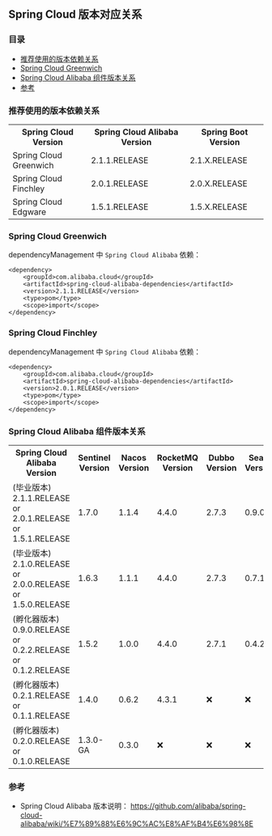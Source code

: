 ## Spring Cloud 版本对应关系

### 目录
* [推荐使用的版本依赖关系](#推荐使用的版本依赖关系)
* [Spring Cloud Greenwich](#Spring-Cloud-Greenwich)
* [Spring Cloud Alibaba 组件版本关系](#Spring-Cloud-Alibaba-组件版本关系)
* [参考](#参考)

### 推荐使用的版本依赖关系
<table>
  <tr><th>Spring Cloud Version</th><th>Spring Cloud Alibaba Version</th><th>Spring Boot Version</th></tr>
  <tr><td>Spring Cloud Greenwich</td><td>2.1.1.RELEASE</td><td>2.1.X.RELEASE</td></tr>
  <tr><td>Spring Cloud Finchley</td><td>2.0.1.RELEASE</td><td>2.0.X.RELEASE</td></tr>
  <tr><td>Spring Cloud Edgware</td><td>1.5.1.RELEASE</td><td>1.5.X.RELEASE</td></tr>
</table>

### Spring Cloud Greenwich
dependencyManagement 中 `Spring Cloud Alibaba` 依赖：
```text
<dependency>
    <groupId>com.alibaba.cloud</groupId>
    <artifactId>spring-cloud-alibaba-dependencies</artifactId>
    <version>2.1.1.RELEASE</version>
    <type>pom</type>
    <scope>import</scope>
</dependency>
```

### Spring Cloud Finchley
dependencyManagement 中 `Spring Cloud Alibaba` 依赖：
```text
<dependency>
    <groupId>com.alibaba.cloud</groupId>
    <artifactId>spring-cloud-alibaba-dependencies</artifactId>
    <version>2.0.1.RELEASE</version>
    <type>pom</type>
    <scope>import</scope>
</dependency>
```

### Spring Cloud Alibaba 组件版本关系
<table>
  <tr><th>Spring Cloud Alibaba Version</th><th>Sentinel Version</th><th>Nacos Version</th><th>RocketMQ Version</th><th>Dubbo Version</th><th>Seata Version</th></tr>
  <tr><td>(毕业版本) 2.1.1.RELEASE or 2.0.1.RELEASE or 1.5.1.RELEASE</td><td>1.7.0</td><td>1.1.4</td><td>4.4.0</td><td>2.7.3</td><td>0.9.0</td></tr>
  <tr><td>(毕业版本) 2.1.0.RELEASE or 2.0.0.RELEASE or 1.5.0.RELEASE</td><td>1.6.3</td><td>1.1.1</td><td>4.4.0</td><td>2.7.3</td><td>0.7.1</td></tr>
  <tr><td>(孵化器版本) 0.9.0.RELEASE or 0.2.2.RELEASE or 0.1.2.RELEASE</td><td>1.5.2</td><td>1.0.0</td><td>4.4.0</td><td>2.7.1</td><td>0.4.2</td></tr>
  <tr><td>(孵化器版本) 0.2.1.RELEASE or 0.1.1.RELEASE</td><td>1.4.0</td><td>0.6.2</td><td>4.3.1</td><td>❌</td><td>❌</td></tr>
  <tr><td>(孵化器版本) 0.2.0.RELEASE or 0.1.0.RELEASE</td><td>1.3.0-GA</td><td>0.3.0</td><td>❌</td><td>❌</td><td>❌</td></tr>
</table>

### 参考
* Spring Cloud Alibaba 版本说明： https://github.com/alibaba/spring-cloud-alibaba/wiki/%E7%89%88%E6%9C%AC%E8%AF%B4%E6%98%8E

